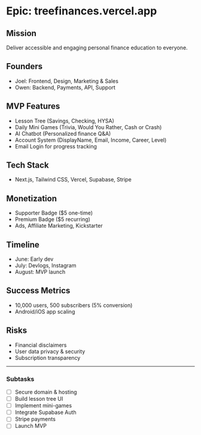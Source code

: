 # Epic: treefinances.vercel.app

## Mission
Deliver accessible and engaging personal finance education to everyone.

## Founders
- Joel: Frontend, Design, Marketing & Sales
- Owen: Backend, Payments, API, Support

## MVP Features
- Lesson Tree (Savings, Checking, HYSA)
- Daily Mini Games (Trivia, Would You Rather, Cash or Crash)
- AI Chatbot (Personalized finance Q&A)
- Account System (DisplayName, Email, Income, Career, Level)
- Email Login for progress tracking

## Tech Stack
- Next.js, Tailwind CSS, Vercel, Supabase, Stripe

## Monetization
- Supporter Badge ($5 one-time)
- Premium Badge ($5 recurring)
- Ads, Affiliate Marketing, Kickstarter

## Timeline
- June: Early dev
- July: Devlogs, Instagram
- August: MVP launch

## Success Metrics
- 10,000 users, 500 subscribers (5% conversion)
- Android/iOS app scaling

## Risks
- Financial disclaimers
- User data privacy & security
- Subscription transparency

---

### Subtasks
- [ ] Secure domain & hosting
- [ ] Build lesson tree UI
- [ ] Implement mini-games
- [ ] Integrate Supabase Auth
- [ ] Stripe payments
- [ ] Launch MVP